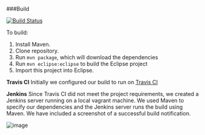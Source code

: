 ###Build

[![Build Status](https://travis-ci.org/DeveloperLiberationFront/Spreadsheet-Common-Crawler.svg?branch=master)](https://travis-ci.org/DeveloperLiberationFront/Spreadsheet-Common-Crawler)

To build:   
1. Install Maven.  
2. Clone repository.  
3. Run `mvn package`, which will download the dependencies  
4. Run `mvn eclipse:eclipse` to build the Eclipse project  
5. Import this project into Eclipse.  

**Travis CI**
Initially we configured our build to run on 
[Travis CI](https://travis-ci.org/DeveloperLiberationFront/Spreadsheet-Common-Crawler)

**Jenkins**
Since Travis CI did not meet the project requirements, we created a Jenkins server running on a local vagrant machine. We used Maven to specify our dependencies and the Jenkins server runs the build using Maven. We have included a screenshot of a successful build notification. 

![image](https://cloud.githubusercontent.com/assets/5032534/6063888/789df68c-ad28-11e4-82f3-62788cf0002a.png)
